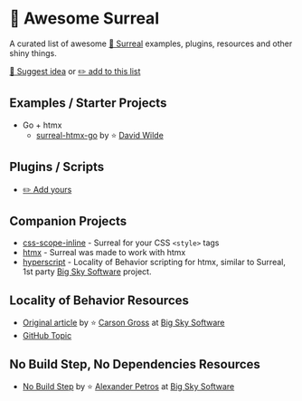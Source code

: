 # 🗿 Awesome Surreal
A curated list of awesome [🗿 Surreal](https://github.com/gnat/surreal) examples, plugins, resources and other shiny things.

[💬 Suggest idea](https://github.com/gnat/awesome-surreal/discussions/new?category=ideas) or [✏️ add to this list](https://github.com/gnat/awesome-surreal/edit/main/README.md)

## Examples / Starter Projects
* Go + htmx
  * [surreal-htmx-go](https://github.com/davidwilde/surreal-htmx-go) by ⭐ [David Wilde](https://github.com/davidwilde)

## Plugins / Scripts
* [✏️ Add yours](https://github.com/gnat/awesome-surreal/edit/main/README.md)

## Companion Projects
* [css-scope-inline](https://github.com/gnat/css-scope-inline) - Surreal for your CSS `<style>` tags
* [htmx](https://htmx.org/) - Surreal was made to work with htmx
* [hyperscript](https://hyperscript.org/) - Locality of Behavior scripting for htmx, similar to Surreal, 1st party [Big Sky Software](https://github.com/bigskysoftware) project.


## Locality of Behavior Resources
* [Original article](https://htmx.org/essays/locality-of-behaviour/) by ⭐ [Carson Gross](https://github.com/1cg) at [Big Sky Software](https://github.com/bigskysoftware)
* [GitHub Topic](https://github.com/topics/locality-of-behavior)

## No Build Step, No Dependencies Resources
* [No Build Step](https://htmx.org/essays/no-build-step/) by ⭐ [Alexander Petros](https://github.com/alexpetros) at [Big Sky Software](https://github.com/bigskysoftware)
